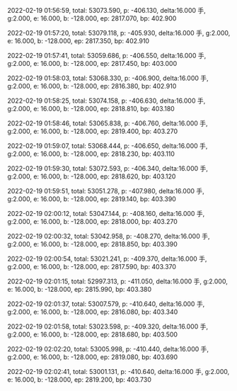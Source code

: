 2022-02-19 01:56:59, total: 53073.590, p: -406.130, delta:16.000 手, g:2.000, e: 16.000, b: -128.000, ep: 2817.070, bp: 402.900

2022-02-19 01:57:20, total: 53079.118, p: -405.930, delta:16.000 手, g:2.000, e: 16.000, b: -128.000, ep: 2817.350, bp: 402.910

2022-02-19 01:57:41, total: 53059.686, p: -406.550, delta:16.000 手, g:2.000, e: 16.000, b: -128.000, ep: 2817.450, bp: 403.000

2022-02-19 01:58:03, total: 53068.330, p: -406.900, delta:16.000 手, g:2.000, e: 16.000, b: -128.000, ep: 2816.380, bp: 402.910

2022-02-19 01:58:25, total: 53074.158, p: -406.630, delta:16.000 手, g:2.000, e: 16.000, b: -128.000, ep: 2818.810, bp: 403.180

2022-02-19 01:58:46, total: 53065.838, p: -406.760, delta:16.000 手, g:2.000, e: 16.000, b: -128.000, ep: 2819.400, bp: 403.270

2022-02-19 01:59:07, total: 53068.444, p: -406.650, delta:16.000 手, g:2.000, e: 16.000, b: -128.000, ep: 2818.230, bp: 403.110

2022-02-19 01:59:30, total: 53072.593, p: -406.340, delta:16.000 手, g:2.000, e: 16.000, b: -128.000, ep: 2818.620, bp: 403.120

2022-02-19 01:59:51, total: 53051.278, p: -407.980, delta:16.000 手, g:2.000, e: 16.000, b: -128.000, ep: 2819.140, bp: 403.390

2022-02-19 02:00:12, total: 53047.144, p: -408.160, delta:16.000 手, g:2.000, e: 16.000, b: -128.000, ep: 2818.000, bp: 403.270

2022-02-19 02:00:32, total: 53042.958, p: -408.270, delta:16.000 手, g:2.000, e: 16.000, b: -128.000, ep: 2818.850, bp: 403.390

2022-02-19 02:00:54, total: 53021.241, p: -409.370, delta:16.000 手, g:2.000, e: 16.000, b: -128.000, ep: 2817.590, bp: 403.370

2022-02-19 02:01:15, total: 52997.313, p: -411.050, delta:16.000 手, g:2.000, e: 16.000, b: -128.000, ep: 2815.990, bp: 403.380

2022-02-19 02:01:37, total: 53007.579, p: -410.640, delta:16.000 手, g:2.000, e: 16.000, b: -128.000, ep: 2816.080, bp: 403.340

2022-02-19 02:01:58, total: 53023.598, p: -409.320, delta:16.000 手, g:2.000, e: 16.000, b: -128.000, ep: 2818.680, bp: 403.500

2022-02-19 02:02:20, total: 53005.998, p: -410.440, delta:16.000 手, g:2.000, e: 16.000, b: -128.000, ep: 2819.080, bp: 403.690

2022-02-19 02:02:41, total: 53001.131, p: -410.640, delta:16.000 手, g:2.000, e: 16.000, b: -128.000, ep: 2819.200, bp: 403.730